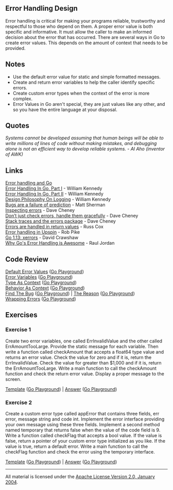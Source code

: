 ## Error Handling Design

Error handling is critical for making your programs reliable, trustworthy and respectful to those who depend on them. A proper error value is both specific and informative. It must allow the caller to make an informed decision about the error that has occurred. There are several ways in Go to create error values. This depends on the amount of context that needs to be provided.

## Notes

* Use the default error value for static and simple formatted messages.
* Create and return error variables to help the caller identify specific errors.
* Create custom error types when the context of the error is more complex.
* Error Values in Go aren't special, they are just values like any other, and so you have the entire language at your disposal.

## Quotes

_Systems cannot be developed assuming that human beings will be able to write millions of lines of code without making mistakes, and debugging alone is not an efficient way to develop reliable systems. - Al Aho (inventor of AWK)_

## Links

[Error handling and Go](https://blog.golang.org/error-handling-and-go)    
[Error Handling In Go, Part I](https://www.ardanlabs.com/blog/2014/10/error-handling-in-go-part-i.html) - William Kennedy    
[Error Handling In Go, Part II](https://www.ardanlabs.com/blog/2014/11/error-handling-in-go-part-ii.html) - William Kennedy    
[Design Philosophy On Logging](https://www.ardanlabs.com/blog/2017/05/design-philosophy-on-logging.html) - William Kennedy    
[Bugs are a failure of prediction](https://clipperhouse.com/bugs-are-a-failure-of-prediction/) - Matt Sherman    
[Inspecting errors](https://dave.cheney.net/2014/12/24/inspecting-errors) - Dave Cheney    
[Don’t just check errors, handle them gracefully](https://dave.cheney.net/2016/04/27/dont-just-check-errors-handle-them-gracefully) - Dave Cheney    
[Stack traces and the errors package](https://dave.cheney.net/2016/06/12/stack-traces-and-the-errors-package) - Dave Cheney    
[Errors are handled in return values](https://plus.google.com/+RussCox-rsc/posts/iqAiKAwP6Ce) - Russ Cox    
[Error handling in Upspin](https://commandcenter.blogspot.com/2017/12/error-handling-in-upspin.html) - Rob Pike    
[Go 1.13: xerrors](https://crawshaw.io/blog/xerrors) - David Crawshaw  
[Why Go's Error Handling is Awesome](https://rauljordan.com/2020/07/06/why-go-error-handling-is-awesome.html) - Raul Jordan  

## Code Review

[Default Error Values](example1/example1.go) ([Go Playground](https://play.golang.org/p/beGEdO2QE4g))  
[Error Variables](example2/example2.go) ([Go Playground](https://play.golang.org/p/JQUJbS20MrE))  
[Type As Context](example3/example3.go) ([Go Playground](https://play.golang.org/p/BmiblC2Q7MC))  
[Behavior As Context](example4/example4.go) ([Go Playground](https://play.golang.org/p/sNRSXKtcJKM))  
[Find The Bug](example5/example5.go) ([Go Playground](https://play.golang.org/p/CBL-ADH-nSv)) | 
[The Reason](example5/reason/reason.go) ([Go Playground](https://play.golang.org/p/-f4PPcBGkDU))  
[Wrapping Errors](example6/example6.go) ([Go Playground](https://play.golang.org/p/Zt1Z5k4HbDG))  

## Exercises

### Exercise 1
Create two error variables, one called ErrInvalidValue and the other called ErrAmountTooLarge. Provide the static message for each variable. Then write a function called checkAmount that accepts a float64 type value and returns an error value. Check the value for zero and if it is, return the ErrInvalidValue. Check the value for greater than $1,000 and if it is, return the ErrAmountTooLarge. Write a main function to call the checkAmount function and check the return error value. Display a proper message to the screen.

[Template](exercises/template1/template1.go) ([Go Playground](https://play.golang.org/p/uOAUy1AoP6t)) | 
[Answer](exercises/exercise1/exercise1.go) ([Go Playground](https://play.golang.org/p/OEq2bZ-fcJZ))

### Exercise 2
Create a custom error type called appError that contains three fields, err error, message string and code int. Implement the error interface providing your own message using these three fields. Implement a second method named temporary that returns false when the value of the code field is 9. Write a function called checkFlag that accepts a bool value. If the value is false, return a pointer of your custom error type initialized as you like. If the value is true, return a default error. Write a main function to call the checkFlag function and check the error using the temporary interface.

[Template](exercises/template2/template2.go) ([Go Playground](https://play.golang.org/p/SqrcJVqwT1X)) | 
[Answer](exercises/exercise2/exercise2.go) ([Go Playground](https://play.golang.org/p/EzdPD58tQ4D))
___
All material is licensed under the [Apache License Version 2.0, January 2004](http://www.apache.org/licenses/LICENSE-2.0).
